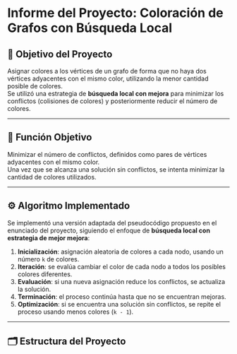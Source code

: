 # Informe del Proyecto: Coloración de Grafos con Búsqueda Local

## 🧠 Objetivo del Proyecto

Asignar colores a los vértices de un grafo de forma que no haya dos vértices adyacentes con el mismo color, utilizando la menor cantidad posible de colores.  
Se utilizó una estrategia de **búsqueda local con mejora** para minimizar los conflictos (colisiones de colores) y posteriormente reducir el número de colores.

---

## 🧮 Función Objetivo

Minimizar el número de conflictos, definidos como pares de vértices adyacentes con el mismo color.  
Una vez que se alcanza una solución sin conflictos, se intenta minimizar la cantidad de colores utilizados.

---

## ⚙️ Algoritmo Implementado

Se implementó una versión adaptada del pseudocódigo propuesto en el enunciado del proyecto, siguiendo el enfoque de **búsqueda local con estrategia de mejor mejora**:

1. **Inicialización**: asignación aleatoria de colores a cada nodo, usando un número `k` de colores.
2. **Iteración**: se evalúa cambiar el color de cada nodo a todos los posibles colores diferentes.
3. **Evaluación**: si una nueva asignación reduce los conflictos, se actualiza la solución.
4. **Terminación**: el proceso continúa hasta que no se encuentran mejoras.
5. **Optimización**: si se encuentra una solución sin conflictos, se repite el proceso usando menos colores (`k - 1`).

---

## 🗂 Estructura del Proyecto

